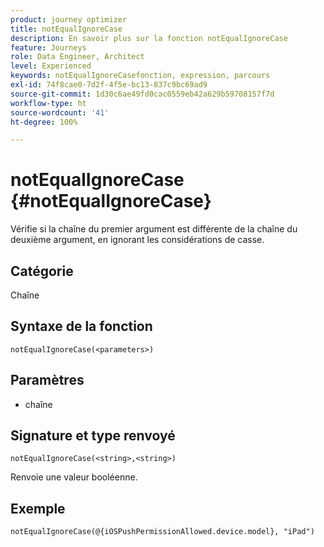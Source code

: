 ```yaml
---
product: journey optimizer
title: notEqualIgnoreCase
description: En savoir plus sur la fonction notEqualIgnoreCase
feature: Journeys
role: Data Engineer, Architect
level: Experienced
keywords: notEqualIgnoreCasefonction, expression, parcours
exl-id: 74f8cae0-7d2f-4f5e-bc13-837c9bc69ad9
source-git-commit: 1d30c6ae49fd0cac0559eb42a629b59708157f7d
workflow-type: ht
source-wordcount: '41'
ht-degree: 100%

---
```


# notEqualIgnoreCase {#notEqualIgnoreCase}

Vérifie si la chaîne du premier argument est différente de la chaîne du deuxième argument, en ignorant les considérations de casse.

## Catégorie

Chaîne

## Syntaxe de la fonction

`notEqualIgnoreCase(<parameters>)`

## Paramètres

* chaîne

## Signature et type renvoyé

`notEqualIgnoreCase(<string>,<string>)`

Renvoie une valeur booléenne.

## Exemple

`notEqualIgnoreCase(@{iOSPushPermissionAllowed.device.model}, "iPad")`
